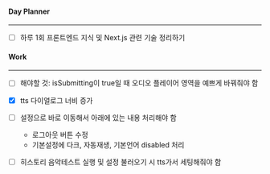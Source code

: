 
#### Day Planner
---
- [ ] 하루 1회 프론트엔드 지식 및 Next.js 관련 기술 정리하기


#### Work
---
- [ ] 해야할 것: isSubmitting이 true일 때 오디오 플레이어 영역을 예쁘게 바꿔줘야 함
- [x] tts 다이얼로그 너비 증가
- [ ] 설정으로 바로 이동해서 아래에 있는 내용 처리해야 함
	- 로그아웃 버튼 수정
	- 기본설정에 다크, 자동재생, 기본언어 disabled 처리

- [ ] 히스토리 음악테스트 실행 및 설정 불러오기 시 tts가서 세팅해줘야 함

